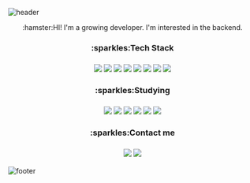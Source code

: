 ![header](https://capsule-render.vercel.app/api?type=slice&color=FFC023&height=200&section=header&text=Hello%20World!&fontSize=70)

<div align="center">:hamster:HI! I'm a growing developer. I'm interested in the backend.</div>
<div align="center">
<h3>:sparkles:Tech Stack<h3>
  
<img src="https://img.shields.io/badge/java-007396?style=square&logo=java&logoColor=white">
<img src="https://img.shields.io/badge/spring-6DB33F?style=square&logo=spring&logoColor=white">
<img src="https://img.shields.io/badge/springboot-6DB33F?style=square&logo=springboot&logoColor=white">   

<img src="https://img.shields.io/badge/jquery-0769AD?style=square&logo=jquery&logoColor=white">
<img src="https://img.shields.io/badge/javascript-F7DF1E?style=square&logo=javascript&logoColor=black">   

<img src="https://img.shields.io/badge/Apache%20CouchDB-E42528?style=square&logo=Apache%20CouchDB&logoColor=white">
<img src="https://img.shields.io/badge/mysql-4479A1?style=square&logo=mysql&logoColor=white">
<img src="https://img.shields.io/badge/python-3776AB?style=square&logo=python&logoColor=white">

<h3>:sparkles:Studying<h3>
   <img src="https://img.shields.io/badge/jpa-007396?style=square&logo=java&logoColor=white">
   <img src="https://img.shields.io/badge/Junit-25A162?style=square&logo=JUnit5&logoColor=white">
   <img src="https://img.shields.io/badge/Spring%20Security-6DB33F?style=square&logo=Spring%20Security&logoColor=white">
   <img src="https://img.shields.io/badge/Elasticsearch-005571?style=square&logo=Elasticsearch&logoColor=white">
   <img src="https://img.shields.io/badge/Redis-DC382D?style=square&logo=Redis&logoColor=white">
   <img src="https://img.shields.io/badge/RabbitMQ-FF6600?style=square&logo=RabbitMQ&logoColor=white">
   
<h3>:sparkles:Contact me<h3>
  <a href="https://happylsm76.tistory.com" target="_blank"><img src="https://img.shields.io/badge/Blogger-64BC4B?style=square&logo=Blogger&logoColor=white"/></a>
  <a href="mailto:﻿"happylsm76@gmail.com" target="_blank"><img src="https://img.shields.io/badge/Gmail-EA4335?style=square&logo=Gmail&logoColor=white"/></a>
  
</div>

![footer](https://capsule-render.vercel.app/api?type=slice&color=FFC023&section=footer)
